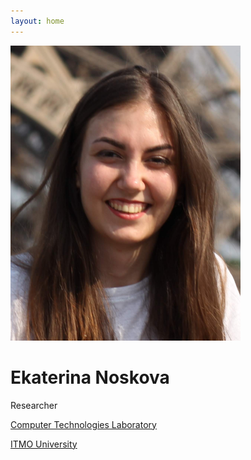 ```yaml
---
layout: home
---
```


![alt text for screen readers](assets/enoskova.png "Text to show on mouseover")

<h1> Ekaterina Noskova </h1>

<p>
Researcher <br>

<a class="text-dark" href="http://ctlab.ifmo.ru/en/"> Computer Technologies Laboratory </a> <br>

<a class="text-dark" href="https://en.itmo.ru/"> ITMO University </a> <br>

</p>
